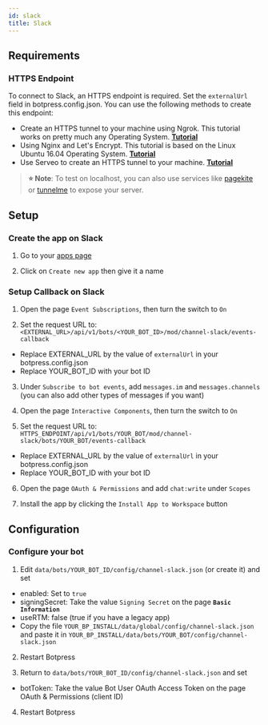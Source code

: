 ```yaml
---
id: slack
title: Slack
---
```


## Requirements

### HTTPS Endpoint
To connect to Slack, an HTTPS endpoint is required. Set the `externalUrl` field in botpress.config.json. You can use the following methods to create this endpoint:

  - Create an HTTPS tunnel to your machine using Ngrok. This tutorial works on pretty much any Operating System. [**Tutorial**](https://api.slack.com/tutorials/tunneling-with-ngrok)
  - Using Nginx and Let's Encrypt. This tutorial is based on the Linux Ubuntu 16.04 Operating System. [**Tutorial**](https://www.digitalocean.com/community/tutorials/how-to-secure-nginx-with-let-s-encrypt-on-ubuntu-16-04)
  - Use Serveo to create an HTTPS tunnel to your machine. [**Tutorial**](https://medium.com/automationmaster/how-to-forward-my-local-port-to-public-using-serveo-4979f352a3bf)  

> **⭐ Note**: To test on localhost, you can also use services like [pagekite](https://pagekite.net/) or [tunnelme](https://localtunnel.github.io/www/) to expose your server.

## Setup

### Create the app on Slack

1. Go to your [apps page](https://api.slack.com/apps)

2. Click on `Create new app` then give it a name

### Setup Callback on Slack

1. Open the page `Event Subscriptions`, then turn the switch to `On`

2. Set the request URL to: `<EXTERNAL_URL>/api/v1/bots/<YOUR_BOT_ID>/mod/channel-slack/events-callback`

- Replace EXTERNAL_URL by the value of `externalUrl` in your botpress.config.json
- Replace YOUR_BOT_ID with your bot ID

3. Under `Subscribe to bot events`, add `messages.im` and `messages.channels` (you can also add other types of messages if you want)

4. Open the page `Interactive Components`, then turn the switch to `On`

5. Set the request URL to: `HTTPS_ENDPOINT/api/v1/bots/YOUR_BOT/mod/channel-slack/bots/YOUR_BOT/events-callback`

- Replace EXTERNAL_URL by the value of `externalUrl` in your botpress.config.json
- Replace YOUR_BOT_ID with your bot ID

6. Open the page `OAuth & Permissions` and add `chat:write` under `Scopes`

7. Install the app by clicking the `Install App to Workspace` button

## Configuration

### Configure your bot

1. Edit `data/bots/YOUR_BOT_ID/config/channel-slack.json` (or create it) and set

- enabled: Set to `true`
- signingSecret: Take the value `Signing Secret` on the page **`Basic Information`** 
- useRTM: false (true if you have a legacy app)
- Copy the file `YOUR_BP_INSTALL/data/global/config/channel-slack.json` and paste it in `YOUR_BP_INSTALL/data/bots/YOUR_BOT/config/channel-slack.json`

2. Restart Botpress

3. Return to `data/bots/YOUR_BOT_ID/config/channel-slack.json` and set

- botToken: Take the value Bot User OAuth Access Token on the page OAuth & Permissions (client ID)

4. Restart Botpress
